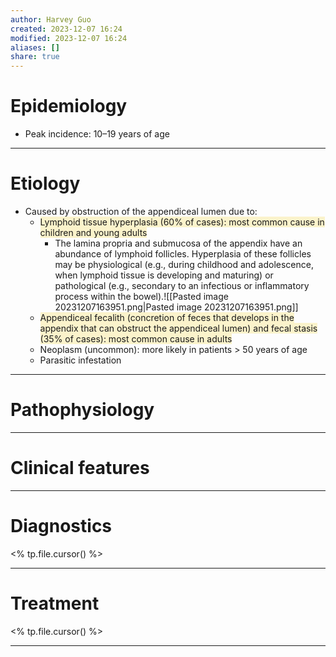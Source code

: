 ```yaml
---
author: Harvey Guo
created: 2023-12-07 16:24
modified: 2023-12-07 16:24
aliases: []
share: true
---
```

# Epidemiology
- Peak incidence: 10–19 years of age

---
# Etiology
- Caused by obstruction of the appendiceal lumen due to:
	- <span style="background:rgba(240, 200, 0, 0.2)">Lymphoid tissue hyperplasia (60% of cases): most common cause in children and young adults</span> 
		- The lamina propria and submucosa of the appendix have an abundance of lymphoid follicles. Hyperplasia of these follicles may be physiological (e.g., during childhood and adolescence, when lymphoid tissue is developing and maturing) or pathological (e.g., secondary to an infectious or inflammatory process within the bowel).![[Pasted image 20231207163951.png|Pasted image 20231207163951.png]]
	- <span style="background:rgba(240, 200, 0, 0.2)">Appendiceal fecalith (concretion of feces that develops in the appendix that can obstruct the appendiceal lumen) and fecal stasis (35% of cases): most common cause in adults</span>
	- Neoplasm (uncommon): more likely in patients > 50 years of age  
	- Parasitic infestation

---
# Pathophysiology


---
# Clinical features


---
# Diagnostics
<% tp.file.cursor() %>

---
# Treatment
<% tp.file.cursor() %>

---
